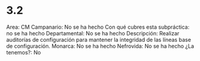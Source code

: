 # 3.2

Area: CM
Campanario: No se ha hecho
Con qué cubres esta subpráctica: no se ha hecho
Departamental: No se ha hecho
Descripción: Realizar auditorías de configuración para mantener la integridad de las líneas base de configuración.
Monarca: No se ha hecho
Nefrovida: No se ha hecho
¿La tenemos?: No
